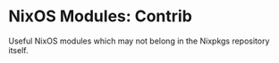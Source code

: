# NixOS Modules: Contrib

Useful NixOS modules which may not belong in the Nixpkgs repository
itself.
